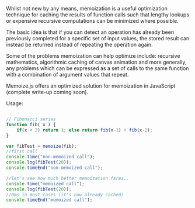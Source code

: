 Whilst not new by any means, memoization is a useful optimization technique for caching the results of function calls such that lengthy lookups or expensive recursive computations can be minimized where possible.

The basic idea is that if you can detect an operation has already been previously completed for a specific set of input values, the stored result can instead be returned instead of repeating the operation again.

Some of the problems memoization can help optimize include: recursive mathematics, algorithmic caching of canvas animation and more generally, any problems which can be expressed as a set of calls to the same function with a combination of argument values that repeat.

Memoize.js offers an optimized solution for memoization in JavaScript (complete write-up coming soon).

Usage:
```javascript

// Fibonacci series
function fib( x ) {
    if(x < 2) return 1; else return fib(x-1) + fib(x-2);
}

var fibTest = memoize(fib);
//first call
console.time("non-memoized call");
console.log(fibTest(20)); 
console.timeEnd("non-memoized call");

//let's see how much better memoization fares..
console.time("memoized call");
console.log(fibTest(20)); 
//0ms in most cases (it's now already cached)
console.timeEnd("memoized call");
```